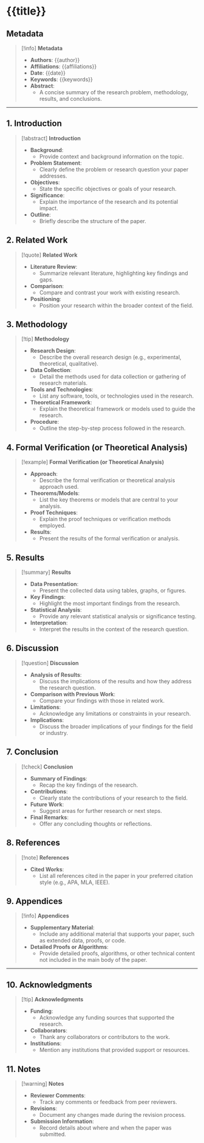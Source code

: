 
# {{title}}

## Metadata
> [!info] **Metadata**
> - **Authors**: {{author}}
> - **Affiliations**: {{affiliations}}
> - **Date**: {{date}}
> - **Keywords**: {{keywords}}
> - **Abstract**: 
>   - A concise summary of the research problem, methodology, results, and conclusions.

---

## 1. Introduction
> [!abstract] **Introduction**
> - **Background**:
>   - Provide context and background information on the topic.
> - **Problem Statement**:
>   - Clearly define the problem or research question your paper addresses.
> - **Objectives**:
>   - State the specific objectives or goals of your research.
> - **Significance**:
>   - Explain the importance of the research and its potential impact.
> - **Outline**:
>   - Briefly describe the structure of the paper.

## 2. Related Work
> [!quote] **Related Work**
> - **Literature Review**:
>   - Summarize relevant literature, highlighting key findings and gaps.
> - **Comparison**:
>   - Compare and contrast your work with existing research.
> - **Positioning**:
>   - Position your research within the broader context of the field.

## 3. Methodology
> [!tip] **Methodology**
> - **Research Design**:
>   - Describe the overall research design (e.g., experimental, theoretical, qualitative).
> - **Data Collection**:
>   - Detail the methods used for data collection or gathering of research materials.
> - **Tools and Technologies**:
>   - List any software, tools, or technologies used in the research.
> - **Theoretical Framework**:
>   - Explain the theoretical framework or models used to guide the research.
> - **Procedure**:
>   - Outline the step-by-step process followed in the research.

## 4. Formal Verification (or Theoretical Analysis)
> [!example] **Formal Verification (or Theoretical Analysis)**
> - **Approach**:
>   - Describe the formal verification or theoretical analysis approach used.
> - **Theorems/Models**:
>   - List the key theorems or models that are central to your analysis.
> - **Proof Techniques**:
>   - Explain the proof techniques or verification methods employed.
> - **Results**:
>   - Present the results of the formal verification or analysis.

## 5. Results
> [!summary] **Results**
> - **Data Presentation**:
>   - Present the collected data using tables, graphs, or figures.
> - **Key Findings**:
>   - Highlight the most important findings from the research.
> - **Statistical Analysis**:
>   - Provide any relevant statistical analysis or significance testing.
> - **Interpretation**:
>   - Interpret the results in the context of the research question.

## 6. Discussion
> [!question] **Discussion**
> - **Analysis of Results**:
>   - Discuss the implications of the results and how they address the research question.
> - **Comparison with Previous Work**:
>   - Compare your findings with those in related work.
> - **Limitations**:
>   - Acknowledge any limitations or constraints in your research.
> - **Implications**:
>   - Discuss the broader implications of your findings for the field or industry.

## 7. Conclusion
> [!check] **Conclusion**
> - **Summary of Findings**:
>   - Recap the key findings of the research.
> - **Contributions**:
>   - Clearly state the contributions of your research to the field.
> - **Future Work**:
>   - Suggest areas for further research or next steps.
> - **Final Remarks**:
>   - Offer any concluding thoughts or reflections.

## 8. References
> [!note] **References**
> - **Cited Works**:
>   - List all references cited in the paper in your preferred citation style (e.g., APA, MLA, IEEE).

## 9. Appendices
> [!info] **Appendices**
> - **Supplementary Material**:
>   - Include any additional material that supports your paper, such as extended data, proofs, or code.
> - **Detailed Proofs or Algorithms**:
>   - Provide detailed proofs, algorithms, or other technical content not included in the main body of the paper.

---

## 10. Acknowledgments
> [!tip] **Acknowledgments**
> - **Funding**:
>   - Acknowledge any funding sources that supported the research.
> - **Collaborators**:
>   - Thank any collaborators or contributors to the work.
> - **Institutions**:
>   - Mention any institutions that provided support or resources.

## 11. Notes
> [!warning] **Notes**
> - **Reviewer Comments**:
>   - Track any comments or feedback from peer reviewers.
> - **Revisions**:
>   - Document any changes made during the revision process.
> - **Submission Information**:
>   - Record details about where and when the paper was submitted.
